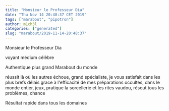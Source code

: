 ```yaml
---
title: "Monsieur le Professeur Dia"
date: "Thu Nov 14 20:48:37 CET 2019"
tags: ["marabout", "pipotron"]
author: m1ch3l
categories: ["generated"]
slug: "marabout/2019-11-14-20:48:37"
---
```


Monsieur le Professeur Dia

voyant médium célèbre

Authentique plus grand Marabout du monde

réussit là où les autres échoue, grand spécialiste, je vous satisfait dans les plus brefs délais grace à l'efficacité de mes préparations occultes, dans le monde entier, jeux, pratique la sorcellerie et les rites vaudou, résout tous les problèmes, chance

Résultat rapide dans tous les domaines

